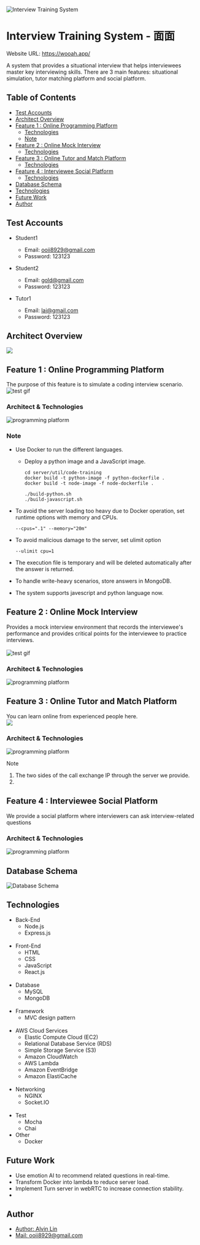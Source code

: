 ![Interview Training System](https://imgur.com/VQs7ffO.jpg)


# Interview Training System - 面面
Website URL: https://wooah.app/

A system that provides a situational interview that helps interviewees master key interviewing skills. 
There are 3 main features: situational simulation, tutor matching platform and social platform.

## Table of Contents


- [Test Accounts](#test-accounts)
- [Architect Overview](#architect-overview)
- [Feature 1 : Online Programming Platform](#user-content-feature-1--online-programming-platform)
  - [Technologies](#user-content-architect--technologies)
  - [Note](#note)
- [Feature 2 : Online Mock Interview](#user-content-feature-2--online-mock-interview)
  - [Technologies](#user-content-technologies-1)
- [Feature 3 : Online Tutor and Match Platform](#user-content-feature-3--online-tutor-and-match-platform)
  - [Technologies](#user-content-architect--technologies-2)
- [Feature 4 : Interviewee Social Platform](#user-content-feature-4--interviewee-social-platform)
  - [Technologies](#user-content-architect--technologies-3)
- [Database Schema](#database-schema)
- [Technologies](#user-content-technologies-4)
- [Future Work](#future-work)
- [Author](#author)


## Test Accounts
- Student1
    - Email: ooii8929@gmail.com
    - Password: 123123

- Student2
    - Email: gold@gmail.com
    - Password: 123123

- Tutor1
    - Email: lai@gmail.com
    - Password: 123123

## Architect Overview
![](https://imgur.com/dk8Yvwu.jpg)

## Feature 1 : Online Programming Platform
The purpose of this feature is to simulate a coding interview scenario.
    <br />
![test gif](https://imgur.com/I2hMPqU.gif)

### Architect & Technologies
![programming platform](https://imgur.com/sRHSjhz.jpg)

### Note
- Use Docker to run the different languages.
  - Deploy a python image and a JavaScript image.
    ```
    cd server/util/code-training
    docker build -t python-image -f python-dockerfile .
    docker build -t node-image -f node-dockerfile .
    ```

    ```
    ./build-python.sh
    ./build-javascript.sh
    ```

- To avoid the server loading too heavy due to Docker operation, set runtime options with memory and CPUs.
    ```
    --cpus=".1" --memory="20m"
    ```

- To avoid malicious damage to the server, set ulimit option
    ```
    --ulimit cpu=1
    ```

- The execution file is temporary and will be deleted automatically after the answer is returned.

- To handle write-heavy scenarios, store answers in MongoDB.

- The system supports javescript and python language now.

## Feature 2 : Online Mock Interview
Provides a mock interview environment that records the interviewee's performance and provides critical points for the interviewee to practice interviews.  
    <br />
![test gif](https://imgur.com/LljUi6R.gif)

### Architect & Technologies
![programming platform](https://imgur.com/RfsF4Zb.jpg)

## Feature 3 : Online Tutor and Match Platform
You can learn online from experienced people here.
    <br />
![](https://i.imgur.com/T52c3NX.gif)

### Architect & Technologies
![programming platform](https://imgur.com/nxRloD8.jpg)

Note

1. The two sides of the call exchange IP through the server we provide.
2. 


## Feature 4 : Interviewee Social Platform
We provide a social platform where interviewers can ask interview-related questions

### Architect & Technologies
![programming platform](https://imgur.com/tH8MK5d.jpg)


## Database Schema
![Database Schema](https://imgur.com/OlGVdzF.png)

## Technologies

- Back-End
    - Node.js
    - Express.js  
    <br />
- Front-End
    - HTML
    - CSS
    - JavaScript
    - React.js  
    <br />
- Database
    - MySQL
    - MongoDB  
    <br />
- Framework
    - MVC design pattern  
    <br />
- AWS Cloud Services
    - Elastic Compute Cloud (EC2)
    - Relational Database Service (RDS)
    - Simple Storage Service (S3)
    - Amazon CloudWatch
    - AWS Lambda
    - Amazon EventBridge
    - Amazon ElastiCache
    <br />
- Networking
    - NGINX
    - Socket.IO  
    <br />
- Test
    - Mocha
    - Chai
- Other
    - Docker



## Future Work

- Use emotion AI to recommend related questions in real-time.
- Transform Docker into lambda to reduce server load.
- Implement Turn server in webRTC to increase connection stability.
- 


## Author

- [Author: Alvin Lin](https://www.linkedin.com/in/alvin331/)
- [Mail: ooii8929@gmail.com](mailto:ooii8929@gmail.com)
